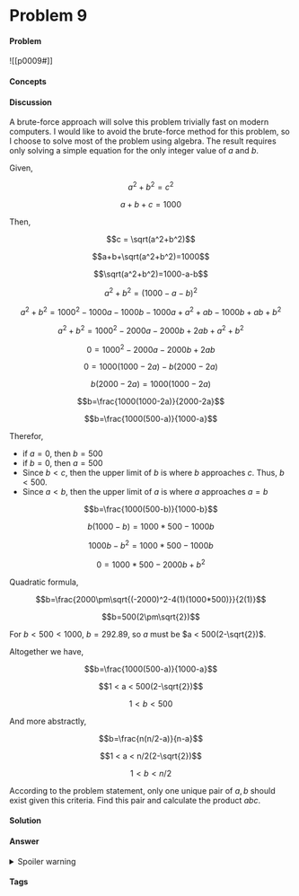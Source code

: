 # Problem 9
#### Problem
![[p0009#]]
#### Concepts
#### Discussion
A brute-force approach will solve this problem trivially fast on modern computers. I would like to avoid the brute-force method for this problem, so I choose to solve most of the problem using algebra. The result requires only solving a simple equation for the only integer value of $a$ and $b$.

Given,

$$a^2 + b^2 = c^2$$

$$a + b + c = 1000$$

Then,

$$c = \sqrt(a^2+b^2)$$

$$a+b+\sqrt(a^2+b^2)=1000$$

$$\sqrt(a^2+b^2)=1000-a-b$$

$$a^2+b^2=(1000-a-b)^2$$

$$a^2+b^2=1000^2-1000a-1000b-1000a+a^2+ab-1000b+ab+b^2$$

$$a^2+b^2=1000^2-2000a-2000b+2ab+a^2+b^2$$

$$0=1000^2-2000a-2000b+2ab$$

$$0=1000(1000-2a)-b(2000-2a)$$

$$b(2000-2a)=1000(1000-2a)$$

$$b=\frac{1000(1000-2a)}{2000-2a}$$

$$b=\frac{1000(500-a)}{1000-a}$$

Therefor,
 * if $a=0$, then $b=500$
 * if $b=0$, then $a=500$
 * Since $b<c$, then the upper limit of $b$ is where $b$ approaches $c$. Thus, $b<500$.
 * Since $a<b$, then the upper limit of $a$ is where $a$ approaches $a=b$

$$b=\frac{1000(500-b)}{1000-b}$$

$$b(1000-b)=1000*500-1000b$$

$$1000b-b^2=1000*500-1000b$$

$$0=1000*500-2000b+b^2$$

Quadratic formula,

$$b=\frac{2000\pm\sqrt{(-2000)^2-4(1)(1000*500)}}{2(1)}$$

$$b=500(2\pm\sqrt{2})$$

For $b<500<1000$, $b=292.89$, so $a$ must be $a < 500(2-\sqrt{2})$.

Altogether we have,

$$b=\frac{1000(500-a)}{1000-a}$$

$$1 < a < 500(2-\sqrt{2})$$

$$1 < b < 500$$

And more abstractly,

$$b=\frac{n(n/2-a)}{n-a}$$

$$1 < a < n/2(2-\sqrt{2})$$

$$1 < b < n/2$$

According to the problem statement, only one unique pair of $a,b$ should exist given this criteria. Find this pair and calculate the product $abc$.

#### Solution
#### Answer
<details><summary>Spoiler warning</summary>$ANSWER</details>


#### Tags